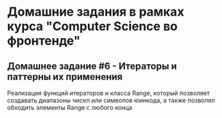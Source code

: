 # Домашние задания в рамках курса "Computer Science во фронтенде"
## Домашнее задание #6 - Итераторы и паттерны их применения

Реализация функций итераторов и класса Range, который позволяет создавать диапазоны чисел или символов юинкода, а также позволял обходить элементы Range с любого конца
